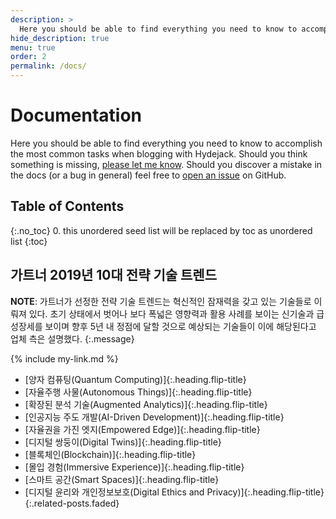 ```yaml
---
description: >
  Here you should be able to find everything you need to know to accomplish the most common tasks when blogging with Hydejack.
hide_description: true
menu: true
order: 2
permalink: /docs/
---
```


# Documentation
Here you should be able to find everything you need to know to accomplish the most common tasks when blogging with Hydejack.
Should you think something is missing, [please let me know](mailto:mail@qwtel.com).
Should you discover a mistake in the docs (or a bug in general) feel free to [open an issue](https://github.com/qwtel/hydejack/issues) on GitHub.

## Table of Contents
{:.no_toc}
0. this unordered seed list will be replaced by toc as unordered list
{:toc}

## 가트너 2019년 10대 전략 기술 트렌드
**NOTE**: 가트너가 선정한 전략 기술 트렌드는 혁신적인 잠재력을 갖고 있는 기술들로 이뤄져 있다. 초기 상태에서 벗어나 보다 폭넓은 영향력과 활용 사례를 보이는 신기술과 급성장세를 보이며 향후 5년 내 정점에 달할 것으로 예상되는 기술들이 이에 해당된다고 업체 측은 설명했다.
{:.message}

{% include my-link.md %}

* [양자 컴퓨팅(Quantum Computing)]{:.heading.flip-title}
* [자율주행 사물(Autonomous Things)]{:.heading.flip-title}
* [확장된 분석 기술(Augmented Analytics)]{:.heading.flip-title}
* [인공지능 주도 개발(AI-Driven Development)]{:.heading.flip-title}
* [자율권을 가진 엣지(Empowered Edge)]{:.heading.flip-title}
* [디지털 쌍둥이(Digital Twins)]{:.heading.flip-title}
* [블록체인(Blockchain)]{:.heading.flip-title}
* [몰입 경험(Immersive Experience)]{:.heading.flip-title}
* [스마트 공간(Smart Spaces)]{:.heading.flip-title}
* [디지털 윤리와 개인정보보호(Digital Ethics and Privacy)]{:.heading.flip-title}
{:.related-posts.faded}
